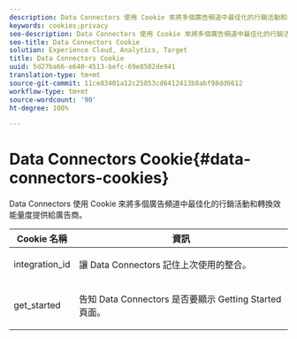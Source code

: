 ```yaml
---
description: Data Connectors 使用 Cookie 來將多個廣告頻道中最佳化的行銷活動和轉換效能量度提供給廣告商。
keywords: cookies;privacy
seo-description: Data Connectors 使用 Cookie 來將多個廣告頻道中最佳化的行銷活動和轉換效能量度提供給廣告商。
seo-title: Data Connectors Cookie
solution: Experience Cloud, Analytics, Target
title: Data Connectors Cookie
uuid: 5d27ba66-e640-4513-befc-69e8502de941
translation-type: tm+mt
source-git-commit: 11ce83401a12c25853cd6412413b8abf98dd6612
workflow-type: tm+mt
source-wordcount: '90'
ht-degree: 100%

---
```



# Data Connectors Cookie{#data-connectors-cookies}

Data Connectors 使用 Cookie 來將多個廣告頻道中最佳化的行銷活動和轉換效能量度提供給廣告商。

<table id="table_54B402C6E19C4A70B1E27BC9DFF776EB"> 
 <thead> 
  <tr> 
   <th colname="col1" class="entry"> Cookie 名稱 </th> 
   <th colname="col2" class="entry"> 資訊 </th> 
  </tr> 
 </thead>
 <tbody> 
  <tr> 
   <td colname="col1"> <p>integration_id </p> </td> 
   <td colname="col2"> <p>讓 Data Connectors 記住上次使用的整合。 </p> </td> 
  </tr> 
  <tr> 
   <td colname="col1"> <p>get_started </p> </td> 
   <td colname="col2"> <p>告知 Data Connectors 是否要顯示 <span class="wintitle">Getting Started</span> 頁面。 </p> </td> 
  </tr> 
 </tbody> 
</table>

